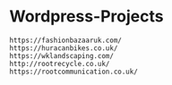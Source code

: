 # Wordpress-Projects

```
https://fashionbazaaruk.com/
https://huracanbikes.co.uk/
https://wklandscaping.com/
http://rootrecycle.co.uk/
https://rootcommunication.co.uk/

```
